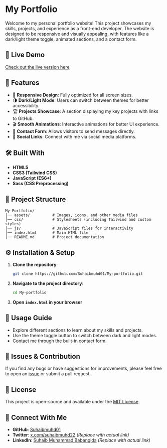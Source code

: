 # My Portfolio

Welcome to my personal portfolio website! This project showcases my skills, projects, and experience as a front-end developer. The website is designed to be responsive and visually appealing, with features like a dark/light theme toggle, animated sections, and a contact form.

## 🚀 Live Demo
[Check out the live version here](#) 

## 📌 Features
- 🎨 **Responsive Design**: Fully optimized for all screen sizes.
- 🌗 **Dark/Light Mode**: Users can switch between themes for better accessibility.
- 🏆 **Projects Showcase**: A section displaying my key projects with links to GitHub.
- 🎬 **Smooth Animations**: Interactive animations for better UI experience.
- 📩 **Contact Form**: Allows visitors to send messages directly.
- 🔗 **Social Links**: Connect with me via social media platforms.

## 🛠️ Built With
- **HTML5**
- **CSS3 (Tailwind CSS)**
- **JavaScript (ES6+)**
- **Sass (CSS Preprocessing)**

## 📂 Project Structure
```
My-Portfolio/
│── assets/          # Images, icons, and other media files
│── css/             # Stylesheets (including Tailwind and custom styles)
│── js/              # JavaScript files for interactivity
│── index.html       # Main HTML file
│── README.md        # Project documentation
```

## ⚙️ Installation & Setup
1. **Clone the repository**:
   ```sh
   git clone https://github.com/Suhaibmuhd01/My-portfolio.git
   ```
2. **Navigate to the project directory**:
   ```sh
   cd My-portfolio
   ```
3. **Open `index.html` in your browser**

## 🎯 Usage Guide
- Explore different sections to learn about my skills and projects.
- Use the theme toggle button to switch between dark and light modes.
- Contact me through the built-in contact form.

## 🐛 Issues & Contribution
If you find any bugs or have suggestions for improvements, please feel free to open an [issue](https://github.com/Suhaibmuhd01/My-portfolio/issues) or submit a pull request.

## 📜 License
This project is open-source and available under the [MIT License](LICENSE).

## 🤝 Connect With Me
- **GitHub**: [Suhaibmuhd01](https://github.com/Suhaibmuhd01)
- **Twitter**: [x.com/suhaibmuhd22](#) *(Replace with actual link)*
- **LinkedIn**: [Suhaib Muhammad Babangida](#) *(Replace with actual link)*
